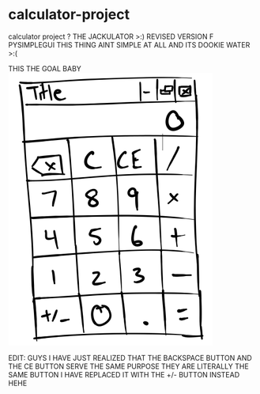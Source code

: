 # calculator-project
calculator project ? THE JACKULATOR >:) REVISED VERSION
F PYSIMPLEGUI THIS THING AINT SIMPLE AT ALL AND ITS DOOKIE WATER >:(

THIS THE GOAL BABY
    ![Alt text](image.png)

EDIT: GUYS I HAVE JUST REALIZED THAT THE BACKSPACE BUTTON AND THE CE BUTTON SERVE THE SAME PURPOSE THEY ARE LITERALLY THE SAME BUTTON
I HAVE REPLACED IT WITH THE +/- BUTTON INSTEAD HEHE 
